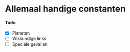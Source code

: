 # Allemaal handige constanten

#### Todo
- [x] Planeten
- [ ] Wiskundige links
- [ ] Speciale gevallen
